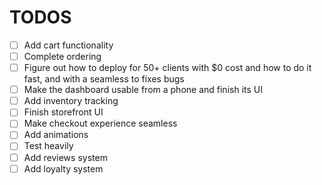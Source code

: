 # TODOS
- [ ] Add cart functionality
- [ ] Complete ordering
- [ ] Figure out how to deploy for 50+ clients with $0 cost and how to do it fast, and with a seamless to fixes bugs
- [ ] Make the dashboard usable from a phone and finish its UI
- [ ] Add inventory tracking
- [ ] Finish storefront UI
- [ ] Make checkout experience seamless
- [ ] Add animations
- [ ] Test heavily
- [ ] Add reviews system
- [ ] Add loyalty system

